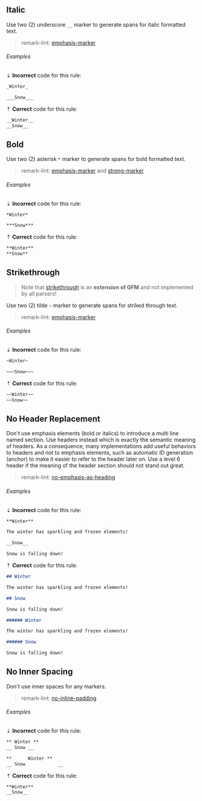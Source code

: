 ## Italic

Use two (2) underscore `__` marker to generate spans for italic formatted text.

> remark-lint: [emphasis-marker][remark-lint-emphasis-marker]

###### Examples

⇣ **Incorrect** code for this rule:

```markdown
_Winter_
````

```markdown
___Snow___
````

⇡ **Correct** code for this rule:

```markdown
__Winter__
__Snow__
````

## Bold

Use two (2) asterisk `*` marker to generate spans for bold formatted text.

> remark-lint: [emphasis-marker][remark-lint-emphasis-marker] and [strong-marker][remark-lint-strong-marker]

###### Examples

⇣ **Incorrect** code for this rule:

```markdown
*Winter*
````

```markdown
***Snow***
````

⇡ **Correct** code for this rule:

```markdown
**Winter**
**Snow**
````

## Strikethrough

> Note that [strikethrough][gfm-spec-strikethrough] is an **extension of GFM** and not implemented by all parsers!

Use two (2) tilde `~` marker to generate spans for striked through text.

> remark-lint: [emphasis-marker][remark-lint-emphasis-marker]

###### Examples

⇣ **Incorrect** code for this rule:

```markdown
~Winter~
````

```markdown
~~~Snow~~~
````

⇡ **Correct** code for this rule:

```markdown
~~Winter~~
~~Snow~~
````

## No Header Replacement

Don't use emphasis elements (bold or italics) to introduce a multi line named section. Use headers instead which is exactly the semantic meaning of headers. As a consequence, many implementations add useful behaviors to headers and not to emphasis elements, such as automatic ID generation (anchor) to make it easier to refer to the header later on. Use a level 6 header if the meaning of the header section should not stand out great.

> remark-lint: [no-emphasis-as-heading][remark-lint-no-emphasis-as-heading]

###### Examples

⇣ **Incorrect** code for this rule:

```markdown
**Winter**

The winter has sparkling and frozen elements!

__Snow__

Snow is falling down!
````

⇡ **Correct** code for this rule:

```markdown
## Winter

The winter has sparkling and frozen elements!

## Snow

Snow is falling down!
````

```markdown
###### Winter

The winter has sparkling and frozen elements!

###### Snow

Snow is falling down!
````

## No Inner Spacing

Don't use inner spaces for any markers.

> remark-lint: [no-inline-padding][remark-lint-no-inline-padding]

###### Examples

⇣ **Incorrect** code for this rule:

```markdown
** Winter **
__ Snow __
````

```markdown
**      Winter **
__ Snow            __
````

⇡ **Correct** code for this rule:

```markdown
**Winter**
__Snow__
````

[gfm-spec-strikethrough]: https://github.github.com/gfm/#strikethrough-extension-
[remark-lint-emphasis-marker]: https://github.com/remarkjs/remark-lint/tree/master/packages/remark-lint-emphasis-marker
[remark-lint-no-emphasis-as-heading]: https://github.com/remarkjs/remark-lint/tree/master/packages/remark-lint-no-emphasis-as-heading
[remark-lint-no-inline-padding]: https://github.com/remarkjs/remark-lint/tree/master/packages/remark-lint-no-inline-padding
[remark-lint-strong-marker]: https://github.com/remarkjs/remark-lint/tree/master/packages/remark-lint-strong-marker

